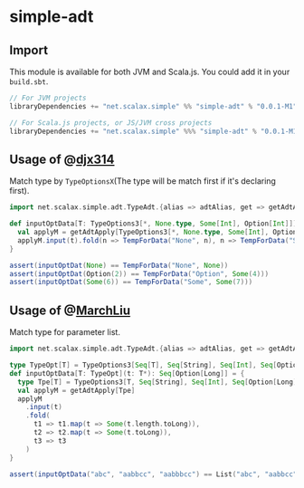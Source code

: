 # simple-adt

## Import
This module is available for both JVM and Scala.js. You could add it in your `build.sbt`.
``` sbt
// For JVM projects
libraryDependencies += "net.scalax.simple" %% "simple-adt" % "0.0.1-M1"
```
``` sbt
// For Scala.js projects, or JS/JVM cross projects
libraryDependencies += "net.scalax.simple" %%% "simple-adt" % "0.0.1-M1"
```


## Usage of @[djx314](https://github.com/djx314)
Match type by `TypeOptionsX`(The type will be match first if it's declaring first).
``` scala
import net.scalax.simple.adt.TypeAdt.{alias => adtAlias, get => getAdtApply}, adtAlias._

def inputOptData[T: TypeOptions3[*, None.type, Some[Int], Option[Int]]](t: T): TempForData = {
  val applyM = getAdtApply[TypeOptions3[*, None.type, Some[Int], Option[Int]]]
  applyM.input(t).fold(n => TempForData("None", n), n => TempForData("Some", Some(n.get + 1)), n => TempForData("Option", n.map(_ + 2)))
}

assert(inputOptDat(None) == TempForData("None", None))
assert(inputOptDat(Option(2)) == TempForData("Option", Some(4)))
assert(inputOptDat(Some(6)) == TempForData("Some", Some(7)))
```

## Usage of @[MarchLiu](https://marchliu.github.io/)
Match type for parameter list.
``` scala
import net.scalax.simple.adt.TypeAdt.{alias => adtAlias, get => getAdtApply}, adtAlias._

type TypeOpt[T] = TypeOptions3[Seq[T], Seq[String], Seq[Int], Seq[Option[Long]]]
def inputOptData[T: TypeOpt](t: T*): Seq[Option[Long]] = {
  type Tpe[T] = TypeOptions3[T, Seq[String], Seq[Int], Seq[Option[Long]]] // Note Tpe[*] is different from TypeOpt[*]
  val applyM = getAdtApply[Tpe]
  applyM
    .input(t)
    .fold(
      t1 => t1.map(t => Some(t.length.toLong)),
      t2 => t2.map(t => Some(t.toLong)),
      t3 => t3
    )
}

assert(inputOptData("abc", "aabbcc", "aabbbcc") == List("abc", "aabbcc", "aabbbcc").map(t => Some(t.length.toLong)))
```